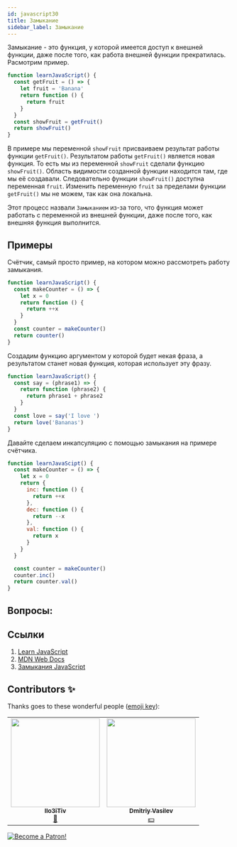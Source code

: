 ```yaml
---
id: javascript30
title: Замыкание
sidebar_label: Замыкание
---
```


Замыкание - это функция, у которой имеется доступ к внешней функции, даже после того, как работа внешней функции прекратилась. Расмотрим пример.

```jsx live
function learnJavaScript() {
  const getFruit = () => {
    let fruit = 'Banana'
    return function () {
      return fruit
    }
  }
  const showFruit = getFruit()
  return showFruit()
}
```

В примере мы переменной `showFruit` присваиваем результат работы функции `getFruit()`. Результатом работы `getFruit()` является новая функция. То есть мы из переменной `showFruit` сделали функцию `showFruit()`. Область видимости созданной функции находится там, где мы её создавали. Следовательно функции `showFruit()` доступна переменная `fruit`. Изменить переменную `fruit` за пределами функции `getFruit()` мы не можем, так как она локальна.

Этот процесс назвали `Замыканием` из-за того, что функция может работать с переменной из внешней функции, даже после того, как внешняя функция выполнится.

## Примеры

Счётчик, самый просто пример, на котором можно рассмотреть работу замыкания.

```jsx live
function learnJavaScript() {
  const makeCounter = () => {
    let x = 0
    return function () {
      return ++x
    }
  }
  const counter = makeCounter()
  return counter()
}
```

Создадим функцию аргументом у которой будет некая фраза, а результатом станет новая функция, которая использует эту фразу.

```jsx live
function learnJavaScript() {
  const say = (phrase1) => {
    return function (phrase2) {
      return phrase1 + phrase2
    }
  }
  const love = say('I love ')
  return love('Bananas')
}
```

Давайте сделаем инкапсуляцию с помощью замыкания на примере счётчика.

```jsx live
function learnJavaScipt() {
  const makeCounter = () => {
    let x = 0
    return {
      inc: function () {
        return ++x
      },
      dec: function () {
        return --x
      },
      val: function () {
        return x
      }
    }
  }

  const counter = makeCounter()
  counter.inc()
  return counter.val()
}
```

## Вопросы:

## Ссылки

1. [Learn JavaScript](https://learn.javascript.ru/closures)
2. [MDN Web Docs](https://developer.mozilla.org/ru/docs/Web/JavaScript/Closures)
3. [Замыкания JavaScript](https://medium.com/@stasonmars/понимаем-замыкания-в-javascript-раз-и-навсегда-c211805b6898)

## Contributors ✨

Thanks goes to these wonderful people ([emoji key](https://allcontributors.org/docs/en/emoji-key)):

<!-- ALL-CONTRIBUTORS-LIST:START - Do not remove or modify this section -->
<!-- prettier-ignore-start -->
<!-- markdownlint-disable -->
<table>
  <tr> 
    <td align="center"><a href="https://github.com/IIo3iTiv"><img src="https://avatars1.githubusercontent.com/u/72025062?v=4?s=200" width="200px;" alt=""/><br /><sub><b>IIo3iTiv</b></sub></a><br /><a href="https://github.com/gHashTag/react-native-village/commits?author=IIo3iTiv" title="Documentation">📖</a></td>
    <td align="center"><a href="https://fullstackserverless.github.io/"><img src="https://avatars0.githubusercontent.com/u/6774813?v=4?s=200" width="200px;" alt=""/><br /><sub><b>Dmitriy Vasilev</b></sub></a><br /><a href="#financial-gHashTag" title="Financial">💵</a></td>
  </tr>
</table>

<!-- markdownlint-restore -->
<!-- prettier-ignore-end -->

<!-- ALL-CONTRIBUTORS-LIST:END -->

[![Become a Patron!](/img/logo/patreon.png)](https://www.patreon.com/bePatron?u=31769291)
